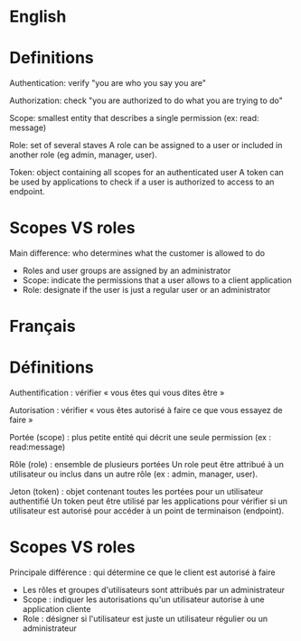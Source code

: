 # English
# Definitions
Authentication: verify "you are who you say you are"

Authorization: check "you are authorized to do what you are trying to do"

Scope: smallest entity that describes a single permission (ex: read: message)

Role: set of several staves
A role can be assigned to a user or included in another role (eg admin, manager, user).

Token: object containing all scopes for an authenticated user
A token can be used by applications to check if a user is authorized to access to an endpoint.

# Scopes VS roles
Main difference: who determines what the customer is allowed to do
- Roles and user groups are assigned by an administrator
- Scope: indicate the permissions that a user allows to a client application
- Role: designate if the user is just a regular user or an administrator

# Français
# Définitions
Authentification : vérifier « vous êtes qui vous dites être »

Autorisation : vérifier « vous êtes autorisé à faire ce que vous essayez de faire »

Portée (scope) : plus petite entité qui décrit une seule permission (ex : read:message)

Rôle (role) : ensemble de plusieurs portées
Un role peut être attribué à un utilisateur ou inclus dans un autre rôle (ex : admin, manager, user).

Jeton (token) : objet contenant toutes les portées pour un utilisateur authentifié
Un token peut être utilisé par les applications pour vérifier si un utilisateur est autorisé pour accéder 
à un point de terminaison (endpoint).

# Scopes VS roles
Principale différence : qui détermine ce que le client est autorisé à faire
- Les rôles et groupes d'utilisateurs sont attribués par un administrateur
- Scope : indiquer les autorisations qu'un utilisateur autorise à une application cliente
- Role : désigner si l'utilisateur est juste un utilisateur régulier ou un administrateur
